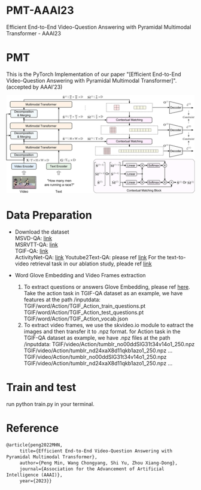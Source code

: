 # PMT-AAAI23
Efficient End-to-End Video-Question Answering with Pyramidal Multimodal Transformer - AAAI23

# PMT
This is the PyTorch Implementation of our paper "[Efficient End-to-End Video-Question Answering with Pyramidal Multimodal Transformer]". (accepted by AAAI’23)

![alt text](docs/fig2.png 'overview of the network')

# Data Preparation
* Download the dataset  
  MSVD-QA: [link](https://github.com/xudejing/video-question-answering)   
  MSRVTT-QA: [link](https://github.com/xudejing/video-question-answering)   
  TGIF-QA: [link](https://github.com/YunseokJANG/tgif-qa)   
  ActivityNet-QA: [link](https://github.com/MILVLG/activitynet-qa)
  Youtube2Text-QA: please ref [link](https://github.com/fanchenyou/EgoVQA/tree/master/data_zhqa)
  For the text-to-video retrieval task in our ablation study, pleade ref [link](https://github.com/salesforce/ALPRO)

* Word Glove Embedding and Video Frames extraction
  1. To extract questions or answers Glove Embedding, please ref [here](https://github.com/thaolmk54/hcrn-videoqa).  
  Take the action task in TGIF-QA dataset as an example, we have features at the path /inputdata:
  TGIF/word/Action/TGIF_Action_train_questions.pt
  TGIF/word/Action/TGIF_Action_test_questions.pt
  TGIF/word/Action/TGIF_Action_vocab.json
  2. To extract video frames, we use the skvideo.io module to eatract the images and then transfer it to .npz format.
  for Action task in the TGIF-QA dataset as example, we have .npz files at the path /inputdata:
  TGIF/video/Action/tumblr_no00ddSlG31t34v14o1_250.npz
  TGIF/video/Action/tumblr_nd24xaX8d11qkb1azo1_250.npz
  ...
  TGIF/video/Action/tumblr_no00ddSlG31t34v14o1_250.npz
  TGIF/video/Action/tumblr_nd24xaX8d11qkb1azo1_250.npz
  ...
  
# Train and test
run python train.py in your terminal.

# Reference
```
@article{peng2022MHN,
     title={Efficient End-to-End Video-Question Answering with Pyramidal Multimodal Transformer},
     author={Peng Min, Wang Chongyang, Shi Yu, Zhou Xiang-Dong},
     journal={Association for the Advancement of Artificial Intelligence (AAAI)},
     year={2023}}
```
